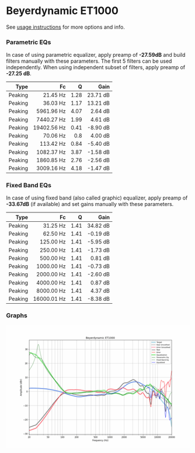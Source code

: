 # Beyerdynamic ET1000
See [usage instructions](https://github.com/jaakkopasanen/AutoEq#usage) for more options and info.

### Parametric EQs
In case of using parametric equalizer, apply preamp of **-27.59dB** and build filters manually
with these parameters. The first 5 filters can be used independently.
When using independent subset of filters, apply preamp of **-27.25 dB**.

| Type    | Fc          |    Q | Gain     |
|--------:|------------:|-----:|---------:|
| Peaking | 21.45 Hz    | 1.28 | 23.71 dB |
| Peaking | 36.03 Hz    | 1.17 | 13.21 dB |
| Peaking | 5961.96 Hz  | 4.07 | 2.64 dB  |
| Peaking | 7440.27 Hz  | 1.99 | 4.61 dB  |
| Peaking | 19402.56 Hz | 0.41 | -8.90 dB |
| Peaking | 70.06 Hz    | 0.8  | 4.00 dB  |
| Peaking | 113.42 Hz   | 0.84 | -5.40 dB |
| Peaking | 1082.37 Hz  | 3.87 | -1.58 dB |
| Peaking | 1860.85 Hz  | 2.76 | -2.56 dB |
| Peaking | 3009.16 Hz  | 4.18 | -1.47 dB |

### Fixed Band EQs
In case of using fixed band (also called graphic) equalizer, apply preamp of **-33.67dB**
(if available) and set gains manually with these parameters.

| Type    | Fc          |    Q | Gain     |
|--------:|------------:|-----:|---------:|
| Peaking | 31.25 Hz    | 1.41 | 34.82 dB |
| Peaking | 62.50 Hz    | 1.41 | -0.19 dB |
| Peaking | 125.00 Hz   | 1.41 | -5.95 dB |
| Peaking | 250.00 Hz   | 1.41 | -1.73 dB |
| Peaking | 500.00 Hz   | 1.41 | 0.81 dB  |
| Peaking | 1000.00 Hz  | 1.41 | -0.73 dB |
| Peaking | 2000.00 Hz  | 1.41 | -2.60 dB |
| Peaking | 4000.00 Hz  | 1.41 | 0.87 dB  |
| Peaking | 8000.00 Hz  | 1.41 | 4.37 dB  |
| Peaking | 16000.01 Hz | 1.41 | -8.38 dB |

### Graphs
![](./Beyerdynamic%20ET1000.png)